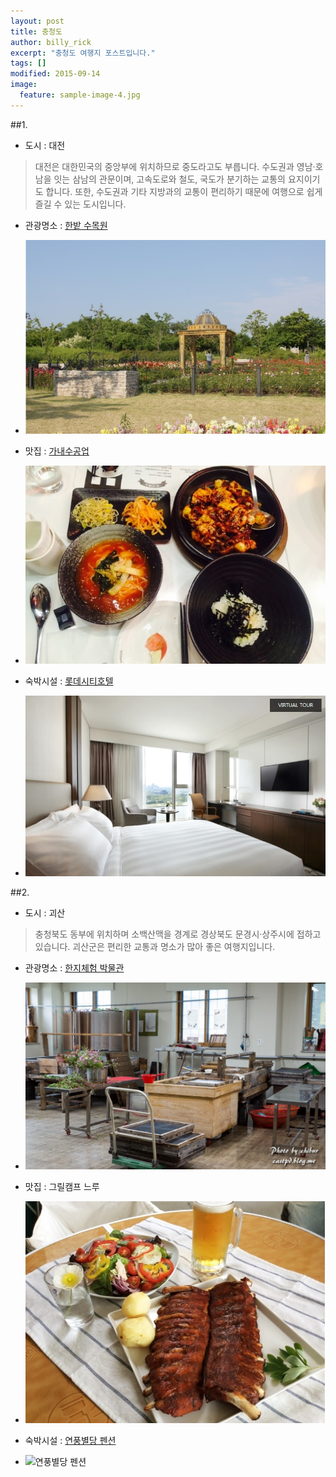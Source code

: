 ```yaml
---
layout: post
title: 충청도
author: billy_rick
excerpt: "충청도 여행지 포스트입니다."
tags: []
modified: 2015-09-14
image:
  feature: sample-image-4.jpg
---
```



##1.
- 도시 : 대전

> 대전은 대한민국의 중앙부에 위치하므로 중도라고도 부릅니다. 수도권과 영남·호남을 잇는 삼남의 관문이며, 고속도로와 철도, 국도가 분기하는 교통의 요지이기도 합니다. 또한, 수도권과 기타 지방과의 교통이 편리하기 때문에 여행으로 쉽게 즐길 수 있는 도시입니다.

- 관광명소 : [한밭 수목원](http://www.daejeon.go.kr/treegarden)
- ![한밭 수목원](https://github.com/shinojin/shinojin.github.com/blob/master/images/dajyeon-sumokwon.jpg?raw=true)

- 맛집 : [가내수공업](www.가내수공업.com/)
- ![가내수공업](https://github.com/shinojin/shinojin.github.com/blob/master/images/mannyundong-ganesugongup.jpg?raw=true)

- 숙박시설 : [롯데시티호텔](http://www.lottehotel.com/city/daejeon/ko/)  
- ![롯데시티호텔](https://github.com/shinojin/shinojin.github.com/blob/master/images/dajeon-yusung-lottecity.jpg?raw=true)
 



##2.
- 도시 : 괴산

> 충청북도 동부에 위치하며 소백산맥을 경계로 경상북도 문경시·상주시에 접하고 있습니다. 괴산군은 편리한 교통과 명소가 많아 좋은 여행지입니다.

- 관광명소 : [한지체험 박물관](http://www.museumhanji.com/)
- ![한지체험 박물관](https://github.com/shinojin/shinojin.github.com/blob/master/images/goisan-hangi.jpg?raw=true)

- 맛집 : 그릴캠프 느루
- ![그릴캠프 느루](https://github.com/shinojin/shinojin.github.com/blob/master/images/ks-greelcamp.jpg?raw=true)

- 숙박시설 : [연풍별당 펜션](http://www.xn--ok1bs9pitht9o.kr/)
- ![연풍별당 펜션]()

